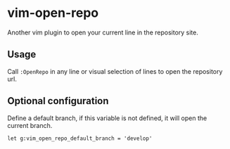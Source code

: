 # vim-open-repo

Another vim plugin to open your current line in the repository site.

## Usage

Call `:OpenRepo` in any line or visual selection of lines to open the repository url.

## Optional configuration

Define a default branch, if this variable is not defined, it will open the current branch.

```vim
let g:vim_open_repo_default_branch = 'develop'
```
